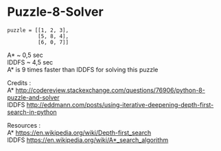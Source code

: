 # Puzzle-8-Solver
    puzzle = [[1, 2, 3],
              [5, 8, 4],
              [6, 0, 7]]
             
A*      ~ 0,5 sec  
IDDFS   ~ 4,5 sec  
A* is 9 times faster than IDDFS for solving this puzzle

Credits :  
A*     http://codereview.stackexchange.com/questions/76906/python-8-puzzle-and-solver  
IDDFS  http://eddmann.com/posts/using-iterative-deepening-depth-first-search-in-python  
  
Resources :  
A*     https://en.wikipedia.org/wiki/Depth-first_search  
IDDFS  https://en.wikipedia.org/wiki/A*_search_algorithm 


